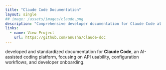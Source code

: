 ```yaml
---
title: "Claude Code Documentation"
layout: single
## image: /assets/images/claude.png
description: "Comprehensive developer documentation for Claude Code at Anthropic."
links:
  - name: View Project
    url: https://github.com/anusha/claude-doc
---
```

developed and standardized documentation for **Claude Code**, an AI-assisted coding platform, focusing on API usability, configuration workflows, and developer onboarding.
